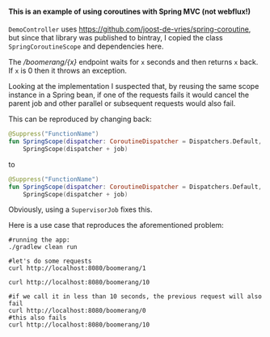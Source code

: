 #### This is an example of using coroutines with Spring MVC (not webflux!)

`DemoController` uses https://github.com/joost-de-vries/spring-coroutine, but since that library 
was published to bintray, I copied the class `SpringCoroutineScope` and dependencies here.

The _/boomerang/{x}_ endpoint waits for `x` seconds and then returns `x` back.
If `x` is 0 then it throws an exception.

Looking at the implementation I suspected that, by reusing the same scope instance in a Spring bean,
if one of the requests fails it would cancel the parent job and other parallel or subsequent requests
would also fail.

This can be reproduced by changing back:
```kotlin
@Suppress("FunctionName")
fun SpringScope(dispatcher: CoroutineDispatcher = Dispatchers.Default, job: Job = SupervisorJob()): SpringScope =
    SpringScope(dispatcher + job)
```
to
```kotlin
@Suppress("FunctionName")
fun SpringScope(dispatcher: CoroutineDispatcher = Dispatchers.Default, job: Job = Job()): SpringScope =
    SpringScope(dispatcher + job)
```

Obviously, using a `SupervisorJob` fixes this.

Here is a use case that reproduces the aforementioned problem:
```shell
#running the app:
./gradlew clean run

#let's do some requests
curl http://localhost:8080/boomerang/1

curl http://localhost:8080/boomerang/10

#if we call it in less than 10 seconds, the previous request will also fail
curl http://localhost:8080/boomerang/0
#this also fails
curl http://localhost:8080/boomerang/10
```
